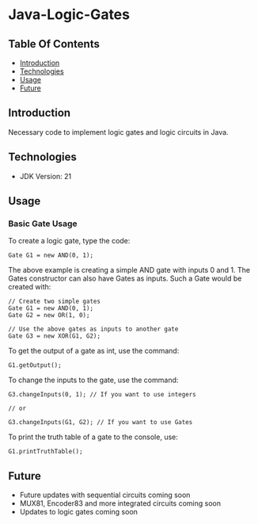 # Java-Logic-Gates

## Table Of Contents
* [Introduction](#introduction)
* [Technologies](#technologies)
* [Usage](#usage)
* [Future](#future)

## Introduction
Necessary code to implement logic gates and logic circuits in Java.

## Technologies
* JDK Version: 21

## Usage
### Basic Gate Usage
To create a logic gate, type the code:
```
Gate G1 = new AND(0, 1);
```
The above example is creating a simple AND gate with inputs 0 and 1.
The Gates constructor can also have Gates as inputs. Such a Gate would be created with:
```
// Create two simple gates
Gate G1 = new AND(0, 1);
Gate G2 = new OR(1, 0);

// Use the above gates as inputs to another gate
Gate G3 = new XOR(G1, G2);
```
To get the output of a gate as int, use the command:
```
G1.getOutput();
```
To change the inputs to the gate, use the command:
```
G3.changeInputs(0, 1); // If you want to use integers

// or

G3.changeInputs(G1, G2); // If you want to use Gates
```
To print the truth table of a gate to the console, use:
```
G1.printTruthTable();
```

## Future
- Future updates with sequential circuits coming soon
- MUX81, Encoder83 and more integrated circuits coming soon
- Updates to logic gates coming soon


